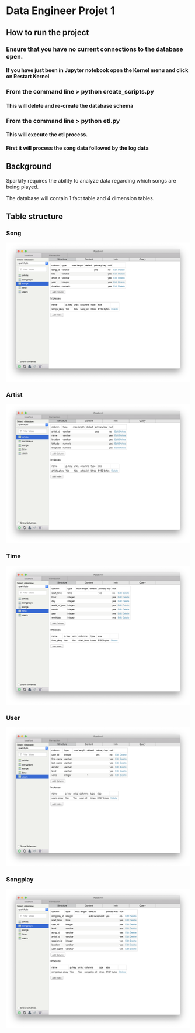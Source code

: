 # Data Engineer Projet 1

## How to run the project
### Ensure that you have no current connections to the database open.
#### If you have just been in Jupyter notebook open the Kernel menu and click on Restart Kernel

### From the command line > python create_scripts.py
#### This will delete and re-create the database schema

### From the command line > python etl.py
#### This will execute the etl process.
#### First it will process the song data followed by the log data

## Background

Sparkify requires the ability to analyze data regarding which songs are being played.  

The database will contain 1 fact table and 4 dimension tables.  

## Table structure

### Song 
![Songs Table](./images/songs_table.png)

### Artist
![Artists Table](./images/artists_table.png)

### Time
![Time Table](./images/time_table.png)

### User
![Users Table](./images/users_table.png)

### Songplay
![Song Plays Table](./images/songplays_table.png)
